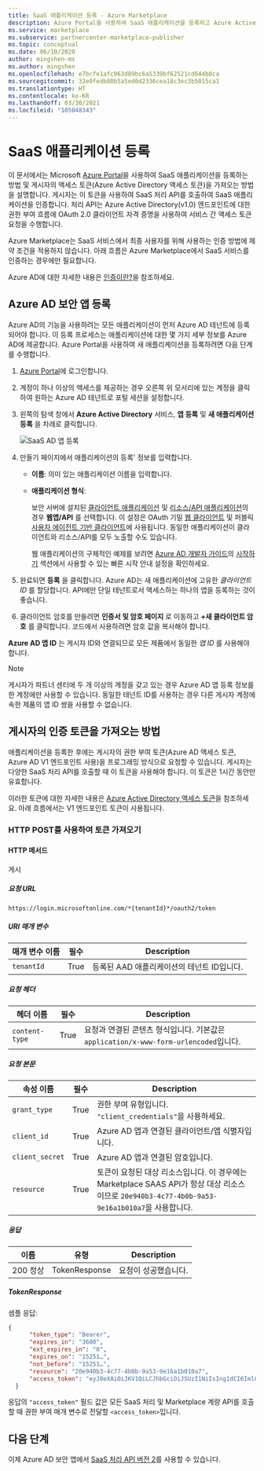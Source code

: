 ```yaml
---
title: SaaS 애플리케이션 등록 - Azure Marketplace
description: Azure Portal을 사용하여 SaaS 애플리케이션을 등록하고 Azure Active Directory 보안 토큰을 받는 방법을 알아봅니다.
ms.service: marketplace
ms.subservice: partnercenter-marketplace-publisher
ms.topic: conceptual
ms.date: 06/10/2020
author: mingshen-ms
ms.author: mingshen
ms.openlocfilehash: e7bcfe1afc063d89bc6a5339bf62521cd644b8ca
ms.sourcegitcommit: 32e0fedb80b5a5ed0d2336cea18c3ec3b5015ca1
ms.translationtype: HT
ms.contentlocale: ko-KR
ms.lasthandoff: 03/30/2021
ms.locfileid: "105048343"
---
```

# <a name="register-a-saas-application"></a>SaaS 애플리케이션 등록

이 문서에서는 Microsoft [Azure Portal](https://portal.azure.com/)을 사용하여 SaaS 애플리케이션을 등록하는 방법 및 게시자의 액세스 토큰(Azure Active Directory 액세스 토큰)을 가져오는 방법을 설명합니다. 게시자는 이 토큰을 사용하여 SaaS 처리 API를 호출하여 SaaS 애플리케이션을 인증합니다.  처리 API는 Azure Active Directory(v1.0) 엔드포인트에 대한 권한 부여 흐름에 OAuth 2.0 클라이언트 자격 증명을 사용하여 서비스 간 액세스 토큰 요청을 수행합니다.

Azure Marketplace는 SaaS 서비스에서 최종 사용자를 위해 사용하는 인증 방법에 제약 조건을 적용하지 않습니다. 아래 흐름은 Azure Marketplace에서 SaaS 서비스를 인증하는 경우에만 필요합니다.

Azure AD에 대한 자세한 내용은 [인증이란?](../../active-directory/develop/authentication-vs-authorization.md)을 참조하세요.

## <a name="register-an-azure-ad-secured-app"></a>Azure AD 보안 앱 등록

Azure AD의 기능을 사용하려는 모든 애플리케이션이 먼저 Azure AD 테넌트에 등록되어야 합니다. 이 등록 프로세스는 애플리케이션에 대한 몇 가지 세부 정보를 Azure AD에 제공합니다. Azure Portal을 사용하여 새 애플리케이션을 등록하려면 다음 단계를 수행합니다.

1. [Azure Portal](https://portal.azure.com/)에 로그인합니다.
2. 계정이 하나 이상의 액세스를 제공하는 경우 오른쪽 위 모서리에 있는 계정을 클릭하여 원하는 Azure AD 테넌트로 포털 세션을 설정합니다.
3. 왼쪽의 탐색 창에서 **Azure Active Directory** 서비스, **앱 등록** 및 **새 애플리케이션 등록** 을 차례로 클릭합니다.

    ![SaaS AD 앱 등록](./media/saas-offer-app-registration-v1.png)

4. 만들기 페이지에서 애플리케이션의 등록\' 정보를 입력합니다.
    -   **이름**: 의미 있는 애플리케이션 이름을 입력합니다.
    -   **애플리케이션 형식**:  
        
        보안 서버에 설치된 [클라이언트 애플리케이션](../../active-directory/develop/developer-glossary.md#client-application) 및 [리소스/API 애플리케이션](../../active-directory/develop/developer-glossary.md#resource-server)의 경우 **웹앱/API** 를 선택합니다. 이 설정은 OAuth 기밀 [웹 클라이언트](../../active-directory/develop/developer-glossary.md#web-client) 및 퍼블릭 [사용자 에이전트 기반 클라이언트](../../active-directory/develop/developer-glossary.md#user-agent-based-client)에 사용됩니다.
        동일한 애플리케이션이 클라이언트와 리소스/API를 모두 노출할 수도 있습니다.

        웹 애플리케이션의 구체적인 예제를 보려면 [Azure AD 개발자 가이드](../../active-directory/develop/index.yml)의 [시작하기](../../active-directory/develop/quickstart-create-new-tenant.md) 섹션에서 사용할 수 있는 빠른 시작 안내 설정을 확인하세요.

5. 완료되면 **등록** 을 클릭합니다.  Azure AD는 새 애플리케이션에 고유한 *클라이언트 ID* 를 할당합니다. API에만 단일 테넌트로서 액세스하는 하나의 앱을 등록하는 것이 좋습니다.

6. 클라이언트 암호를 만들려면 **인증서 및 암호 페이지** 로 이동하고 **+새 클라이언트 암호** 를 클릭합니다.  코드에서 사용하려면 암호 값을 복사해야 합니다.

**Azure AD 앱 ID** 는 게시자 ID와 연결되므로 모든 제품에서 동일한 *앱 ID* 를 사용해야 합니다.

>[!Note]
>게시자가 파트너 센터에 두 개 이상의 계정을 갖고 있는 경우 Azure AD 앱 등록 정보를 한 계정에만 사용할 수 있습니다. 동일한 테넌트 ID를 사용하는 경우 다른 게시자 계정에 속한 제품의 앱 ID 쌍을 사용할 수 없습니다.

## <a name="how-to-get-the-publishers-authorization-token"></a>게시자의 인증 토큰을 가져오는 방법

애플리케이션을 등록한 후에는 게시자의 권한 부여 토큰(Azure AD 액세스 토큰, Azure AD V1 엔드포인트 사용)을 프로그래밍 방식으로 요청할 수 있습니다. 게시자는 다양한 SaaS 처리 API를 호출할 때 이 토큰을 사용해야 합니다. 이 토큰은 1시간 동안만 유효합니다. 

이러한 토큰에 대한 자세한 내용은 [Azure Active Directory 액세스 토큰](../../active-directory/develop/access-tokens.md)을 참조하세요.  아래 흐름에서는 V1 엔드포인트 토큰이 사용됩니다.

### <a name="get-the-token-with-an-http-post"></a>HTTP POST를 사용하여 토큰 가져오기

#### <a name="http-method"></a>HTTP 메서드

게시<br>

##### <a name="request-url"></a>*요청 URL* 

`https://login.microsoftonline.com/*{tenantId}*/oauth2/token`

##### <a name="uri-parameter"></a>*URI 매개 변수*

|  매개 변수 이름    |  필수         |  Description |
|  ---------------   |  ---------------  | ------------ |
|  `tenantId`        |  True      |  등록된 AAD 애플리케이션의 테넌트 ID입니다. |

##### <a name="request-header"></a>*요청 헤더*

|  헤더 이름       |  필수         |  Description |
|  ---------------   |  ---------------  | ------------ |
|  `content-type`    |  True      |  요청과 연결된 콘텐츠 형식입니다. 기본값은 `application/x-www-form-urlencoded`입니다. |

##### <a name="request-body"></a>*요청 본문*

|  속성 이름     |  필수         |  Description |
|  ---------------   |  ---------------  | ------------ |
|  `grant_type`      |  True      |  권한 부여 유형입니다. `"client_credentials"`을 사용하세요. |
|  `client_id`       |  True      |  Azure AD 앱과 연결된 클라이언트/앱 식별자입니다. |
|  `client_secret`   |  True      |  Azure AD 앱과 연결된 암호입니다. |
|  `resource`        |  True      |  토큰이 요청된 대상 리소스입니다. 이 경우에는 Marketplace SAAS API가 항상 대상 리소스이므로 `20e940b3-4c77-4b0b-9a53-9e16a1b010a7`을 사용합니다. |

##### <a name="response"></a>*응답*

|  이름     |  유형         |  Description |
|  ------   |  ---------------  | ------------ |
|  200 정상   |  TokenResponse    |  요청이 성공했습니다. |

##### <a name="tokenresponse"></a>*TokenResponse*

샘플 응답:

```json
{
      "token_type": "Bearer",
      "expires_in": "3600",
      "ext_expires_in": "0",
      "expires_on": "15251…",
      "not_before": "15251…",
      "resource": "20e940b3-4c77-4b0b-9a53-9e16a1b010a7",
      "access_token": "eyJ0eXAiOiJKV1QiLCJhbGciOiJSUzI1NiIsIng1dCI6ImlCakwxUmNxemhpeTRmcHhJeGRacW9oTTJZayIsImtpZCI6ImlCakwxUmNxemhpeTRmcHhJeGRacW9oTTJZayJ9…"
  }
```

응답의 `"access_token"` 필드 값은 모든 SaaS 처리 및 Marketplace 계량 API를 호출할 때 권한 부여 매개 변수로 전달할 `<access_token>`입니다.

## <a name="next-steps"></a>다음 단계

이제 Azure AD 보안 앱에서 [SaaS 처리 API 버전 2](./pc-saas-fulfillment-api-v2.md)를 사용할 수 있습니다.